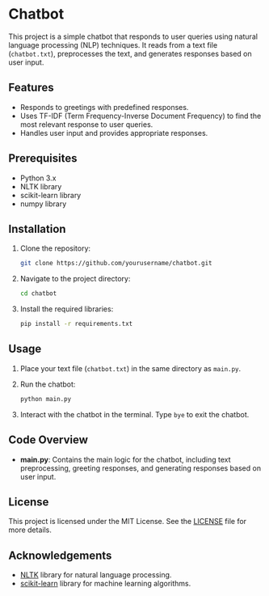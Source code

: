 # Chatbot

This project is a simple chatbot that responds to user queries using natural language processing (NLP) techniques. It reads from a text file (`chatbot.txt`), preprocesses the text, and generates responses based on user input.

## Features

- Responds to greetings with predefined responses.
- Uses TF-IDF (Term Frequency-Inverse Document Frequency) to find the most relevant response to user queries.
- Handles user input and provides appropriate responses.

## Prerequisites

- Python 3.x
- NLTK library
- scikit-learn library
- numpy library

## Installation

1. Clone the repository:
    ```bash
    git clone https://github.com/yourusername/chatbot.git
    ```

2. Navigate to the project directory:
    ```bash
    cd chatbot
    ```

3. Install the required libraries:
    ```bash
    pip install -r requirements.txt
    ```

## Usage

1. Place your text file (`chatbot.txt`) in the same directory as `main.py`.

2. Run the chatbot:
    ```bash
    python main.py
    ```

3. Interact with the chatbot in the terminal. Type `bye` to exit the chatbot.

## Code Overview

- **main.py**: Contains the main logic for the chatbot, including text preprocessing, greeting responses, and generating responses based on user input.

## License

This project is licensed under the MIT License. See the [LICENSE](LICENSE) file for more details.

## Acknowledgements

- [NLTK](https://www.nltk.org/) library for natural language processing.
- [scikit-learn](https://scikit-learn.org/) library for machine learning algorithms.

